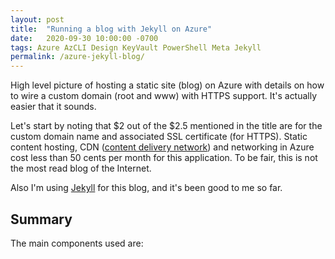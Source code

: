 ```yaml
---
layout: post
title:  "Running a blog with Jekyll on Azure"
date:   2020-09-30 10:00:00 -0700
tags: Azure AzCLI Design KeyVault PowerShell Meta Jekyll
permalink: /azure-jekyll-blog/
---
```


High level picture of hosting a static site (blog) on Azure with details on how to wire a custom domain (root and www) with HTTPS support. It's actually easier that it sounds.

<!--more-->

Let's start by noting that $2 out of the $2.5 mentioned in the title are for the custom domain name and associated SSL certificate (for HTTPS). Static content hosting, CDN ([content delivery network](https://en.wikipedia.org/wiki/Content_delivery_network)) and networking in Azure cost less than 50 cents per month for this application. To be fair, this is not the most read blog of the Internet.

Also I'm using [Jekyll](https://jekyllrb.com/) for this blog, and it's been good to me so far.

## Summary

The main components used are:
